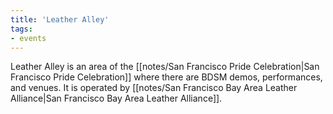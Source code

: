 ```yaml
---
title: 'Leather Alley'
tags:
- events
---
```


Leather Alley is an area of the [[notes/San Francisco Pride Celebration|San Francisco Pride Celebration]] where there are BDSM demos, performances, and venues. It is operated by [[notes/San Francisco Bay Area Leather Alliance|San Francisco Bay Area Leather Alliance]].